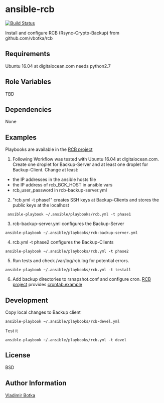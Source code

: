 ansible-rcb
===========

[![Build Status](https://travis-ci.org/vbotka/ansible-rcb.svg?branch=0.1.4)](https://travis-ci.org/vbotka/ansible-rcb)

Install and configure RCB (Rsync-Crypto-Backup) from github.com/vbotka/rcb


Requirements
------------

Ubuntu 16.04 at digitalocean.com needs python2.7


Role Variables
--------------

TBD


Dependencies
------------

None


Examples
----------------

Playbooks are available in the [RCB project](https://github.com/vbotka/rcb/tree/master/ansible)


1) Following Workflow was tested with Ubuntu 16.04 at digitalocean.com. Create one droplet for Backup-Server and at least one droplet for Backup-Client. Change at least:
- the IP addresses in the ansible hosts file
- the IP address of rcb_BCK_HOST in ansible vars
- rcb_user_password in rcb-backup-server.yml

2) "rcb.yml -t phase1" creates SSH keys at Backup-Clients and stores the public keys at the localhost

```
 ansible-playbook ~/.ansible/playbooks/rcb.yml -t phase1
```

3) rcb-backup-server.yml configures the Backup-Server

```
ansible-playbook ~/.ansible/playbooks/rcb-backup-server.yml
```

4) rcb.yml -t phase2 configures the Backup-Clients

```
ansible-playbook ~/.ansible/playbooks/rcb.yml -t phase2
```

5) Run tests and check /var/log/rcb.log for potential errors.

```
ansible-playbook ~/.ansible/playbooks/rcb.yml -t testall
```    

6) Add backup directories to rsnapshot.conf and configure cron. [RCB project](https://github.com/vbotka/rcb) provides  [crontab.example](https://github.com/vbotka/rcb/blob/master/crontab.example)


Development
-----------

Copy local changes to Backup client

```
ansible-playbook ~/.ansible/playbooks/rcb-devel.yml
```

Test it

```
ansible-playbook ~/.ansible/playbooks/rcb.yml -t devel
```


License
-------

BSD


Author Information
------------------

[Vladimir Botka](https://botka.link)
